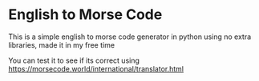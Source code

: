 
# English to Morse Code

This is a simple english to morse code generator in python using no extra libraries, made it in my free time

You can test it to see if its correct using https://morsecode.world/international/translator.html

